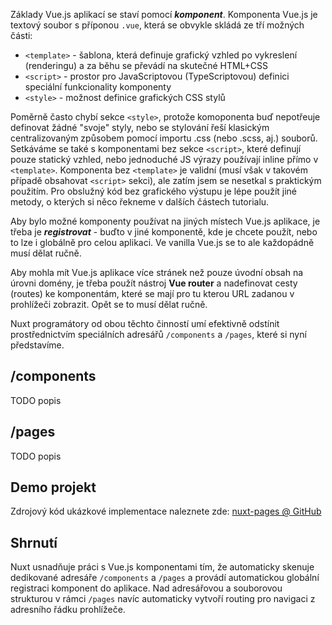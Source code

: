 Základy Vue.js aplikací se staví pomocí **_komponent_**. Komponenta Vue.js je textový soubor s příponou `.vue`, která se obvykle skládá ze tří možných části:
- `<template>` - šablona, která definuje grafický vzhled po vykreslení (renderingu) a za běhu se převádí na skutečné HTML+CSS
- `<script>` - prostor pro JavaScriptovou (TypeScriptovou) definici speciální funkcionality komponenty
- `<style>` - možnost definice grafických CSS stylů

Poměrně často chybí sekce `<style>`, protože komoponenta buď nepotřeuje definovat žádné "svoje" styly, nebo se stylování řeší klasickým centralizovaným způsobem pomocí importu .css (nebo .scss, aj.) souborů. Setkáváme se také s komponentami bez sekce `<script>`, které definují pouze statický vzhled, nebo jednoduché JS výrazy používají inline přímo v `<template>`. Komponenta bez `<template>` je validní (musí však v takovém případě obsahovat `<script>` sekci), ale zatím jsem se nesetkal s praktickým použitím. Pro obslužný kód bez grafického výstupu je lépe použít jiné metody, o kterých si něco řekneme v dalších částech tutorialu.

Aby bylo možné komponenty používat na jiných místech Vue.js aplikace, je třeba je **_registrovat_** - buďto v jiné komponentě, kde je chcete použít, nebo to lze i globálně pro celou aplikaci. Ve vanilla Vue.js se to ale každopádně musí dělat ručně.

Aby mohla mít Vue.js aplikace více stránek než pouze úvodní obsah na úrovni domény, je třeba použít nástroj **Vue router** a nadefinovat cesty (routes) ke komponentám, které se mají pro tu kterou URL zadanou v prohlížeči zobrazit. Opět se to musí dělat ručně.

Nuxt programátory od obou těchto činností umí efektivně odstínit prostřednictvím speciálních adresářů `/components` a `/pages`, které si nyní představíme.

## /components

TODO popis
## /pages

TODO popis
## Demo projekt

Zdrojový kód ukázkové implementace naleznete zde:
[nuxt-pages @ GitHub](https://github.com/AloisSeckar/demos-nuxt/tree/main/nuxt-pages)

## Shrnutí

Nuxt usnadňuje práci s Vue.js komponentami tím, že automaticky skenuje dedikované adresáře `/components` a `/pages` a provádí automatickou globální registraci komponent do aplikace. Nad adresářovou a souborovou strukturou v rámci `/pages` navíc automaticky vytvoří routing pro navigaci z adresního řádku prohlížeče.
